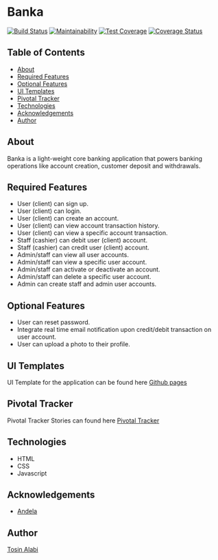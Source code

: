 # Banka

[![Build Status](https://travis-ci.org/alatos2/banka.svg?branch=develop)](https://travis-ci.org/alatos2/banka) [![Maintainability](https://api.codeclimate.com/v1/badges/5701f720c71530a9db12/maintainability)](https://codeclimate.com/github/alatos2/banka/maintainability) [![Test Coverage](https://api.codeclimate.com/v1/badges/5701f720c71530a9db12/test_coverage)](https://codeclimate.com/github/alatos2/banka/test_coverage) [![Coverage Status](https://coveralls.io/repos/github/alatos2/banka/badge.svg?branch=master)](https://coveralls.io/github/alatos2/banka?branch=master)

## Table of Contents

* [About](#about)
* [Required Features](#required-features)
* [Optional Features](#optional-features)
* [UI Templates](#ui-templates)
* [Pivotal Tracker](#pivotal-tracker)
* [Technologies](#technologies)
* [Acknowledgements](#acknowledgements)
* [Author](#author)

## About

Banka is a light-weight core banking application that powers banking operations like account creation, customer deposit and withdrawals.

## Required Features

* User (client) can sign up.
* User (client) can login.
* User (client) can create an account.
* User (client) can view account transaction history.
* User (client) can view a specific account transaction.
* Staff (cashier) can debit user (client) account.
* Staff (cashier) can credit user (client) account.
* Admin/staff can view all user accounts.
* Admin/staff can view a specific user account.
* Admin/staff can activate or deactivate an account.
* Admin/staff can delete a specific user account.
* Admin can create staff and admin user accounts.

## Optional Features

* User can reset password.
* Integrate real time email notification upon credit/debit transaction on user account.
* User can upload a photo to their profile.

## UI Templates

UI Template for the application can be found here [Github pages](https://alatos2.github.io/banka)

## Pivotal Tracker

Pivotal Tracker Stories can found here [Pivotal Tracker](https://www.pivotaltracker.com/n/projects/2320345)

## Technologies

* HTML
* CSS
* Javascript

## Acknowledgements

* [Andela](https://andela.com/)

## Author

[Tosin Alabi](https://github.com/alatos2)
